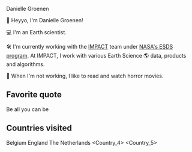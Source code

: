 Danielle Groenen

👋  Heyyo, I'm Danielle Groenen!

💻  I'm an Earth scientist.

🛠️  I'm currently working with the [IMPACT](https://impact.earthdata.nasa.gov/) team under [NASA's ESDS program](https://earthdata.nasa.gov/esds).
At IMPACT, I work with various Earth Science 🌎 data, products and algorithms.

🎨  When I'm not working, I like to read and watch horror movies.

## Favorite quote

Be all you can be

## Countries visited

Belgium
England
The Netherlands
<Country_4>
<Country_5>